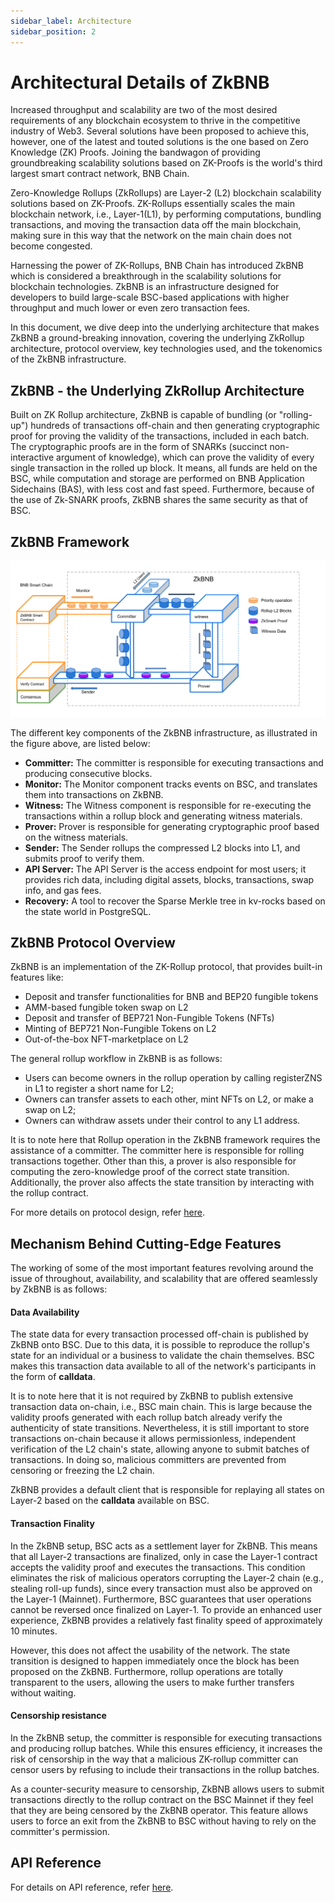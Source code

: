 ```yaml
---
sidebar_label: Architecture
sidebar_position: 2
---
```

# Architectural Details of ZkBNB

Increased throughput and scalability are two of the most desired requirements of any blockchain ecosystem to thrive in the competitive industry of Web3. Several solutions have been proposed to achieve this, however, one of the latest and touted solutions is the one based on Zero Knowledge (ZK) Proofs. Joining the bandwagon of providing groundbreaking scalability solutions based on ZK-Proofs is the world's third largest smart contract network, BNB Chain.

Zero-Knowledge Rollups (ZkRollups) are Layer-2 (L2) blockchain scalability solutions based on ZK-Proofs. ZK-Rollups essentially scales the main blockchain network, i.e., Layer-1(L1), by performing computations, bundling transactions, and moving the transaction data off the main blockchain, making sure in this way that the network on the main chain does not become congested.

Harnessing the power of ZK-Rollups, BNB Chain has introduced ZkBNB which is considered a breakthrough in the scalability solutions for blockchain technologies. ZkBNB is an infrastructure designed for developers to build large-scale BSC-based applications with higher throughput and much lower or even zero transaction fees.

In this document, we dive deep into the underlying architecture that makes ZkBNB a ground-breaking innovation, covering the underlying ZkRollup architecture, protocol overview, key technologies used, and the tokenomics of the ZkBNB infrastructure.

## ZkBNB - the Underlying ZkRollup Architecture

Built on ZK Rollup architecture, ZkBNB is capable of bundling (or "rolling-up") hundreds of transactions off-chain and then generating cryptographic proof for proving the validity of the transactions, included in each batch. The cryptographic proofs are in the form of SNARKs (succinct non-interactive argument of knowledge), which can prove the validity of every single transaction in the rolled up block. It means, all funds are held on the BSC, while computation and storage are performed on BNB Application Sidechains (BAS), with less cost and fast speed. Furthermore, because of the use of Zk-SNARK proofs, ZkBNB shares the same security as that of BSC.

## ZkBNB Framework

![](./zkbnb-framework.png)

The different key components of the ZkBNB infrastructure, as illustrated in the figure above, are listed below:

-   **Committer:** The committer is responsible for executing transactions and producing consecutive blocks.
-   **Monitor:** The Monitor component tracks events on BSC, and translates them into transactions on ZkBNB.
-   **Witness:** The Witness component is responsible for re-executing the transactions within a rollup block and generating witness materials.
-   **Prover:** Prover is responsible for generating cryptographic proof based on the witness materials.
-   **Sender:** The Sender rollups the compressed L2 blocks into L1, and submits proof to verify them.
-   **API Server:** The API Server is the access endpoint for most users; it provides rich data, including digital assets, blocks, transactions, swap info, and gas fees.
-   **Recovery:** A tool to recover the Sparse Merkle tree in kv-rocks based on the state world in PostgreSQL.

## ZkBNB Protocol Overview

ZkBNB is an implementation of the ZK-Rollup protocol, that provides built-in features like:

-   Deposit and transfer functionalities for BNB and BEP20 fungible tokens
-   AMM-based fungible token swap on L2
-   Deposit and transfer of BEP721 Non-Fungible Tokens (NFTs)
-   Minting of BEP721 Non-Fungible Tokens on L2
-   Out-of-the-box NFT-marketplace on L2

The general rollup workflow in ZkBNB is as follows:

-   Users can become owners in the rollup operation by calling registerZNS in L1 to register a short name for L2;
-   Owners can transfer assets to each other, mint NFTs on L2, or make a swap on L2;
-   Owners can withdraw assets under their control to any L1 address.

It is to note here that Rollup operation in the ZkBNB framework requires the assistance of a committer. The committer here is responsible for rolling transactions together. Other than this, a prover is also responsible for computing the zero-knowledge proof of the correct state transition. Additionally, the prover also affects the state transition by interacting with the rollup contract.

For more details on protocol design, refer [here](https://github.com/bnb-chain/zkbnb/blob/master/docs/protocol.md).

## Mechanism Behind Cutting-Edge Features

The working of some of the most important features revolving around the issue of throughout, availability, and scalability that are offered seamlessly by ZkBNB is as follows:

#### **Data Availability** 

The state data for every transaction processed off-chain is published by ZkBNB onto BSC. Due to this data, it is possible to reproduce the rollup's state for an individual or a business to validate the chain themselves. BSC makes this transaction data available to all of the network's participants in the form of **calldata**.

It is to note here that it is not required by ZkBNB to publish extensive transaction data on-chain, i.e., BSC main chain. This is large because the validity proofs generated with each rollup batch already verify the authenticity of state transitions. Nevertheless, it is still important to store transactions on-chain because it allows permissionless, independent verification of the L2 chain's state, allowing anyone to submit batches of transactions. In doing so, malicious committers are prevented from censoring or freezing the L2 chain.

ZkBNB provides a default client that is responsible for replaying all states on Layer-2 based on the **calldata** available on BSC.

#### Transaction Finality

In the ZkBNB setup, BSC acts as a settlement layer for ZkBNB. This means that all Layer-2 transactions are finalized, only in case the Layer-1 contract accepts the validity proof and executes the transactions. This condition eliminates the risk of malicious operators corrupting the Layer-2 chain (e.g., stealing roll-up funds), since every transaction must also be approved on the Layer-1 (Mainnet). Furthermore, BSC guarantees that user operations cannot be reversed once finalized on Layer-1. To provide an enhanced user experience, ZkBNB provides a relatively fast finality speed of approximately 10 minutes.

However, this does not affect the usability of the network. The state transition is designed to happen immediately once the block has been proposed on the ZkBNB. Furthermore, rollup operations are totally transparent to the users, allowing the users to make further transfers without waiting.

#### Censorship resistance

In the ZkBNB setup, the committer is responsible for executing transactions and producing rollup batches. While this ensures efficiency, it increases the risk of censorship in the way that a malicious ZK-rollup committer can censor users by refusing to include their transactions in the rollup batches.

As a counter-security measure to censorship, ZkBNB allows users to submit transactions directly to the rollup contract on the BSC Mainnet if they feel that they are being censored by the ZkBNB operator. This feature allows users to force an exit from the ZkBNB to BSC without having to rely on the committer's permission.

## API Reference

For details on API reference, refer [here](https://github.com/bnb-chain/zkbnb/blob/master/docs/api_reference.md).